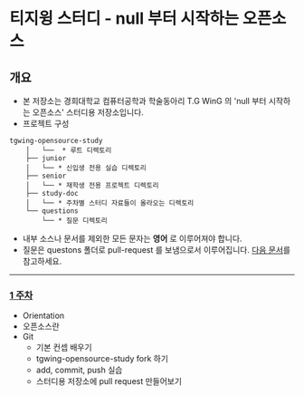 # 티지윙 스터디 - null 부터 시작하는 오픈소스

## 개요

- 본 저장소는 경희대학교 컴퓨터공학과 학술동아리 T.G WinG 의 'null 부터 시작하는 오픈소스' 스터디용 저장소입니다.
- 프로젝트 구성
```
tgwing-opensource-study
    │   └──  * 루트 디렉토리
    ├── junior
    │   └── * 신입생 전용 실습 디렉토리
    ├── senior
    │   └── * 재학생 전용 프로젝트 디렉토리
    ├── study-doc
    │   └── * 주차별 스터디 자료들이 올라오는 디렉토리
    └── questions
        └── * 질문 디렉토리
```
- 내부 소스나 문서를 제외한 모든 문자는 **영어** 로 이루어져야 합니다.
- 질문은 questons 폴더로 pull-request 를 보냄으로서 이루어집니다. [다음 문서]()를 참고하세요.


---
### [1 주차]()
- Orientation
- 오픈소스란
- Git
    - 기본 컨셉 배우기
    - tgwing-opensource-study fork 하기
    - add, commit, push 실습
    - 스터디용 저장소에 pull request 만들어보기
